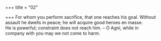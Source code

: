 +++
title = "02"

+++
For whom you perform sacrifice, that one reaches his goal. Without  assault he dwells in peace; he will acquire good heroes en masse.  
He is powerful; constraint does not reach him. – O Agni, while in  
company with you may we not come to harm.  